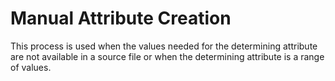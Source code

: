 # Manual Attribute Creation

This process is used when the values needed for the determining attribute are not available in a source file or when the determining attribute is a range of values.
